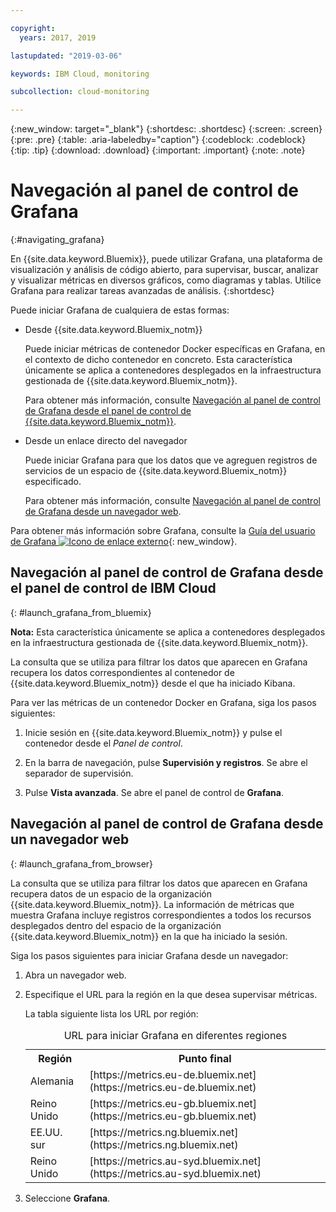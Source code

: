 ```yaml
---

copyright:
  years: 2017, 2019

lastupdated: "2019-03-06"

keywords: IBM Cloud, monitoring

subcollection: cloud-monitoring

---
```


{:new_window: target="_blank"}
{:shortdesc: .shortdesc}
{:screen: .screen}
{:pre: .pre}
{:table: .aria-labeledby="caption"}
{:codeblock: .codeblock}
{:tip: .tip}
{:download: .download}
{:important: .important}
{:note: .note}


# Navegación al panel de control de Grafana
{:#navigating_grafana}

En {{site.data.keyword.Bluemix}}, puede utilizar Grafana, una plataforma de visualización y análisis de código abierto, para supervisar, buscar, analizar y visualizar métricas en diversos gráficos, como diagramas y tablas. Utilice Grafana para realizar tareas avanzadas de análisis.
{:shortdesc}

Puede iniciar Grafana de cualquiera de estas formas:

* Desde {{site.data.keyword.Bluemix_notm}}

    Puede iniciar métricas de contenedor Docker específicas en Grafana, en el contexto de dicho contenedor en concreto. Esta característica únicamente se aplica a contenedores desplegados en la infraestructura gestionada de {{site.data.keyword.Bluemix_notm}}. 
    
    Para obtener más información, consulte [Navegación al panel de control de Grafana desde el panel de control de {{site.data.keyword.Bluemix_notm}}](/docs/services/cloud-monitoring/grafana/navigating_grafana.html#launch_grafana_from_bluemix).

* Desde un enlace directo del navegador

    Puede iniciar Grafana para que los datos que ve agreguen registros de servicios de un espacio de {{site.data.keyword.Bluemix_notm}} especificado.
    
    Para obtener más información, consulte [Navegación al panel de control de Grafana desde un navegador web](/docs/services/cloud-monitoring/grafana/navigating_grafana.html#launch_grafana_from_browser).
    
Para obtener más información sobre Grafana, consulte la [Guía del usuario de Grafana ![Icono de enlace externo](../../../icons/launch-glyph.svg "Icono de enlace externo")](http://docs.grafana.org/guides/getting_started/){: new_window}.


##  Navegación al panel de control de Grafana desde el panel de control de IBM Cloud
{: #launch_grafana_from_bluemix}

**Nota:** Esta característica únicamente se aplica a contenedores desplegados en la infraestructura gestionada de {{site.data.keyword.Bluemix_notm}}. 

La consulta que se utiliza para filtrar los datos que aparecen en Grafana recupera los datos correspondientes al contenedor de {{site.data.keyword.Bluemix_notm}} desde el que ha iniciado Kibana. 

Para ver las métricas de un contenedor Docker en Grafana, siga los pasos siguientes:

1. Inicie sesión en {{site.data.keyword.Bluemix_notm}} y pulse el contenedor desde el *Panel de control*. 
    
2. En la barra de navegación, pulse **Supervisión y registros**. Se abre el separador de supervisión. 
    
3. Pulse **Vista avanzada**. Se abre el panel de control de **Grafana**.


##  Navegación al panel de control de Grafana desde un navegador web
{: #launch_grafana_from_browser}

La consulta que se utiliza para filtrar los datos que aparecen en Grafana recupera datos de un espacio de la organización {{site.data.keyword.Bluemix_notm}}. La información de métricas que muestra Grafana incluye registros correspondientes a todos los recursos desplegados dentro del espacio de la organización {{site.data.keyword.Bluemix_notm}} en la que ha iniciado la sesión.

Siga los pasos siguientes para iniciar Grafana desde un navegador:

1. Abra un navegador web. 
2. Especifique el URL para la región en la que desea supervisar métricas. 

    La tabla siguiente lista los URL por región:
	<table>
      <caption>URL para iniciar Grafana en diferentes regiones</caption>
      <tr>
        <th>Región</th>
	    <th>Punto final</th>
      </tr>
      <tr>
        <td>Alemania</td>
	    <td>[https://metrics.eu-de.bluemix.net](https://metrics.eu-de.bluemix.net)</td>
      </tr>
      <tr>
        <td>Reino Unido</td>
	    <td>[https://metrics.eu-gb.bluemix.net](https://metrics.eu-gb.bluemix.net)</td>
      </tr>
      <tr>
        <td>EE.UU. sur</td>
    	<td>[https://metrics.ng.bluemix.net](https://metrics.ng.bluemix.net)</td>
      </tr>
      <tr>
        <td>Reino Unido</td>
	    <td>[https://metrics.au-syd.bluemix.net](https://metrics.au-syd.bluemix.net)</td>
      </tr>
      
    </table>
	
2. Seleccione **Grafana**.
     

